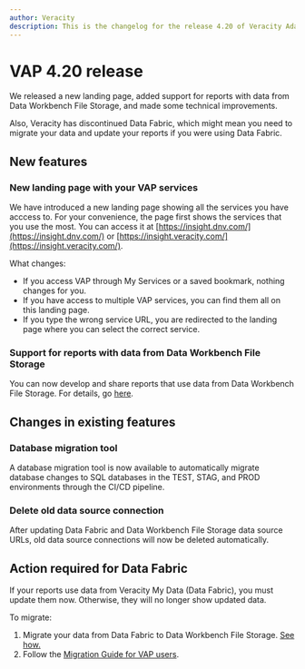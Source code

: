 ```yaml
---
author: Veracity
description: This is the changelog for the release 4.20 of Veracity Adapter for Power BI (VAP).
---
```

# VAP 4.20 release

We released a new landing page, added support for reports with data from Data Workbench File Storage, and made some technical improvements. 

Also, Veracity has discontinued Data Fabric, which might mean you need to migrate your data and update your reports if you were using Data Fabric.

## New features

### New landing page with your VAP services
We have introduced a new landing page showing all the services you have acccess to. For your convenience, the page first shows the services that you use the most.  You can access it at [https://insight.dnv.com/](https://insight.dnv.com/) or [https://insight.veracity.com/](https://insight.veracity.com/).

What changes:
- If you access VAP through My Services or a saved bookmark, nothing changes for you.
- If you have access to multiple VAP services, you can find them all on this landing page.
- If you type the wrong service URL, you are redirected to the landing page where you can select the correct service.


### Support for reports with data from Data Workbench File Storage
You can now develop and share reports that use data from Data Workbench File Storage. For details, go [here](../file-storage-as-data-source/introduction.md).

## Changes in existing features

### Database migration tool
A database migration tool is now available to automatically migrate database changes to SQL databases in the TEST, STAG, and PROD environments through the CI/CD pipeline.

### Delete old data source connection
After updating Data Fabric and Data Workbench File Storage data source URLs, old data source connections will now be deleted automatically.

## Action required for Data Fabric
If your reports use data from Veracity My Data (Data Fabric), you must update them now. Otherwise, they will no longer show updated data.

To migrate:
1. Migrate your data from Data Fabric to Data Workbench File Storage. [See how.](../../dataworkbench/filestorage/migrating.md)
2. Follow the [Migration Guide for VAP users](../dfmigration.md).